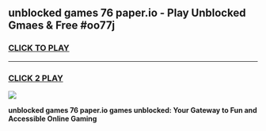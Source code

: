 
## unblocked games 76 paper.io - Play Unblocked Gmaes & Free #oo77j
<h3>
<a href="https://news.freeplayer.one?title=unblocked_games_76_paper.io&ref=03M">CLICK TO PLAY</a></h3>
<hr>

<h3>
<a href="https://news.freeplayer.one?title=unblocked_games_76_paper.io&ref=03M">CLICK 2 PLAY</a>
  
</h3>

<a href="https://news.freeplayer.one?title=unblocked_games_76_paper.io&ref=03M"><img src="https://clearcache.store/games.png"></a>


**unblocked games 76 paper.io games unblocked: Your Gateway to Fun and Accessible Online Gaming**
